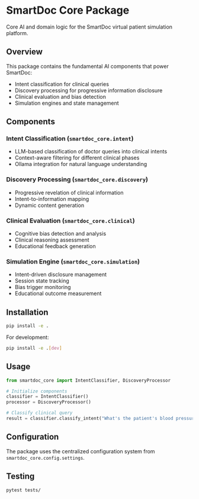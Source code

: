 # SmartDoc Core Package

Core AI and domain logic for the SmartDoc virtual patient simulation platform.

## Overview

This package contains the fundamental AI components that power SmartDoc:
- Intent classification for clinical queries
- Discovery processing for progressive information disclosure
- Clinical evaluation and bias detection
- Simulation engines and state management

## Components

### Intent Classification (`smartdoc_core.intent`)
- LLM-based classification of doctor queries into clinical intents
- Context-aware filtering for different clinical phases
- Ollama integration for natural language understanding

### Discovery Processing (`smartdoc_core.discovery`)
- Progressive revelation of clinical information
- Intent-to-information mapping
- Dynamic content generation

### Clinical Evaluation (`smartdoc_core.clinical`)
- Cognitive bias detection and analysis
- Clinical reasoning assessment
- Educational feedback generation

### Simulation Engine (`smartdoc_core.simulation`)
- Intent-driven disclosure management
- Session state tracking
- Bias trigger monitoring
- Educational outcome measurement

## Installation

```bash
pip install -e .
```

For development:
```bash
pip install -e .[dev]
```

## Usage

```python
from smartdoc_core import IntentClassifier, DiscoveryProcessor

# Initialize components
classifier = IntentClassifier()
processor = DiscoveryProcessor()

# Classify clinical query
result = classifier.classify_intent("What's the patient's blood pressure?", context="exam")
```

## Configuration

The package uses the centralized configuration system from `smartdoc_core.config.settings`.

## Testing

```bash
pytest tests/
```
